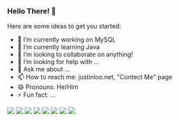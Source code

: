 ### Hello There! 👋



Here are some ideas to get you started:

- 🔭 I’m currently working on MySQL
- 🌱 I’m currently learning Java
- 👯 I’m looking to collaborate on anything!
- 🤔 I’m looking for help with ...
- 💬 Ask me about ...
- 📫 How to reach me: justinloo.net, "Contect Me" page
- 😄 Pronouns: He/Him
- ⚡ Fun fact: ...

<img src = "https://github-readme-stats.vercel.app/api?username=JustinLoo&&show_icons=true&title_color=ffffff&icon_color=bb2acf&text_color=daf7dc&bg_color=151515">


<img src = "https://img.shields.io/badge/Python-3776AB?style=for-the-badge&logo=python&logoColor=white">
<img src = "https://img.shields.io/badge/HTML5-E34F26?style=for-the-badge&logo=html5&logoColor=white">
<img src = "https://img.shields.io/badge/CSS3-1572B6?style=for-the-badge&logo=css3&logoColor=white">
<img src = "https://img.shields.io/badge/JavaScript-F7DF1E?style=for-the-badge&logo=javascript&logoColor=black">
<img src = "https://img.shields.io/badge/Java-ED8B00?style=for-the-badge&logo=java&logoColor=white">
<img src = "https://img.shields.io/badge/PHP-777BB4?style=for-the-badge&logo=php&logoColor=white">

<img src = "https://img.shields.io/badge/MySQL-00000F?style=for-the-badge&logo=mysql&logoColor=white">


